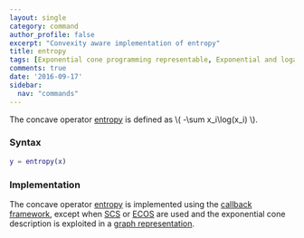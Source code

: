 ```yaml
---
layout: single
category: command
author_profile: false
excerpt: "Convexity aware implementation of entropy"
title: entropy
tags: [Exponential cone programming representable, Exponential and logarithmic functions]
comments: true
date: '2016-09-17'
sidebar:
  nav: "commands"
---
```


The concave operator [entropy](/command/entropy) is defined as \\( -\sum x_i\log(x_i) \\).

### Syntax

````matlab
y = entropy(x)
````

### Implementation

The concave operator [entropy](/command/entropy) is implemented using the [callback framework](/tutorial/nonlinearoperatorscallback]), except when [SCS](/solver/scs) or  [ECOS](/solver/ecos)  are used and the exponential cone description is exploited in a [graph representation](/tutorial/nonlinearoperatorsgraphs).
